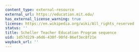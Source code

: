 ```yaml
---
content_type: external-resource
external_url: https://education.mit.edu/
has_external_license_warning: true
license: https://en.wikipedia.org/wiki/All_rights_reserved
status: ''
title: Scheller Teacher Education Program sequence
uid: 1d57d229-a6d6-430f-90fd-86ef3ec8f21e
wayback_url: ''
---
```

